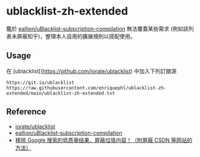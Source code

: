 # ublacklist-zh-extended
鑑於 [eallion/uBlacklist-subscription-compilation](https://github.com/eallion/uBlacklist-subscription-compilation) 無法覆蓋某些需求 (例如該列表未屏蔽知乎)，整理本人自用的擴展規則以搭配使用。

## Usage
在 [ublacklist[(https://github.com/iorate/ublacklist) 中加入下列訂閱源
```
https://git.io/ublacklist
https://raw.githubusercontent.com/enriquephl/ublacklist-zh-extended/main/ublacklist-zh-extended.txt
```

## Reference
+ [iorate/ublacklist](https://github.com/iorate/ublacklist)
+ [eallion/uBlacklist-subscription-compilation](https://github.com/eallion/uBlacklist-subscription-compilation)
+ [移除 Google 搜索的低质量结果，屏蔽垃圾内容！（附屏蔽 CSDN 等网站的方法）](https://blog.hentioe.dev/posts/google-search-blacklist.html)

